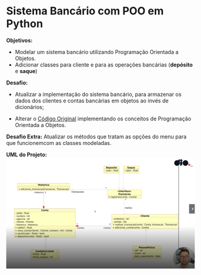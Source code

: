 # Sistema Bancário com POO em Python

**Objetivos:**
* Modelar um sistema bancário utilizando Programação Orientada a Objetos.
* Adicionar classes para cliente e para as operações bancárias (**depósito** e **saque**)

**Desafio:**
* Atualizar a implementação do sistema bancário, para armazenar os dados dos clientes e contas bancárias em objetos ao invés de dicionários;

* Alterar o [Código Original](https://github.com/digitalinnovationone/trilha-python-dio/blob/main/01%20-%20Estrutura%20de%20dados/desafio.py) implementando os conceitos de Programação Orientada a Objetos.

**Desafio Extra:**
Atualizar os métodos que tratam as opções do menu para que funcionemcom as classes modeladas.

**UML do Projeto:**
<img src="desafios-de-projeto\sistema-bancario-v3\uml_desafio.png">